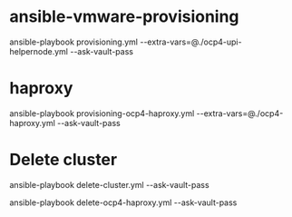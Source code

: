# ansible-vmware-provisioning
ansible-playbook provisioning.yml --extra-vars=@./ocp4-upi-helpernode.yml --ask-vault-pass
# haproxy 
ansible-playbook provisioning-ocp4-haproxy.yml --extra-vars=@./ocp4-haproxy.yml --ask-vault-pass


# Delete cluster
ansible-playbook delete-cluster.yml --ask-vault-pass

ansible-playbook delete-ocp4-haproxy.yml --ask-vault-pass


